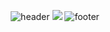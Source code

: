 <div align="center">

![header](https://capsule-render.vercel.app/api?type=waving&color=gradient&customColorList=2&fontColor=ffffff&height=120&section=header)
<img src="https://github-readme-stats.vercel.app/api?username=neeneeneee&show_icons=true">
![footer](https://capsule-render.vercel.app/api?type=waving&color=gradient&customColorList=2&fontColor=ffffff&height=120&section=footer)
</div>
